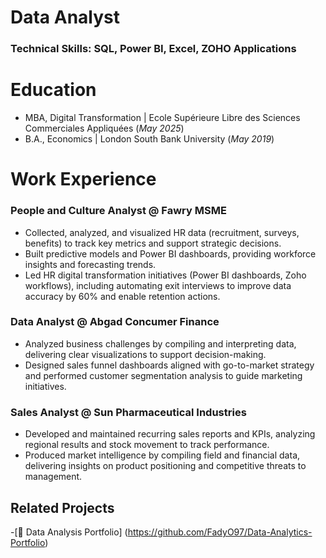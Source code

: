 # Data Analyst
### Technical Skills: SQL, Power BI, Excel, ZOHO Applications

# Education
- MBA, Digital Transformation | Ecole Supérieure Libre des Sciences Commerciales Appliquées (_May 2025_)
- B.A., Economics | London South Bank University (_May 2019_)

# Work Experience
### People and Culture Analyst @ Fawry MSME
- Collected, analyzed, and visualized HR data (recruitment, surveys, benefits) to track key metrics and support strategic decisions.
- Built predictive models and Power BI dashboards, providing workforce insights and forecasting trends.
- Led HR digital transformation initiatives (Power BI dashboards, Zoho workflows), including automating exit interviews to improve data accuracy by 60% and enable retention actions.

### Data Analyst @ Abgad Concumer Finance
- Analyzed business challenges by compiling and interpreting data, delivering clear visualizations to support decision-making.
- Designed sales funnel dashboards aligned with go-to-market strategy and performed customer segmentation analysis to guide marketing initiatives.

### Sales Analyst @ Sun Pharmaceutical Industries
- Developed and maintained recurring sales reports and KPIs, analyzing regional results and stock movement to track performance.
- Produced market intelligence by compiling field and financial data, delivering insights on product positioning and competitive threats to management.

## Related Projects
-[📂 Data Analysis Portfolio] (https://github.com/FadyO97/Data-Analytics-Portfolio)

